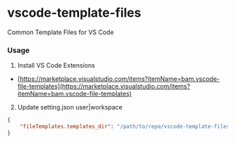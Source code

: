 # vscode-template-files
Common Template Files for VS Code

### Usage
1. Install VS Code Extensions
- [https://marketplace.visualstudio.com/items?itemName=bam.vscode-file-templates](https://marketplace.visualstudio.com/items?itemName=bam.vscode-file-templates)
2.  Update setting.json user|workspace
```json
{
    "fileTemplates.templates_dir": "/path/to/repo/vscode-template-files",
}
```